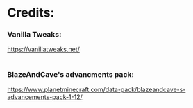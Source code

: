 # Credits:
### Vanilla Tweaks: 
https://vanillatweaks.net/
#
### BlazeAndCave's advancments pack: 
https://www.planetminecraft.com/data-pack/blazeandcave-s-advancements-pack-1-12/

